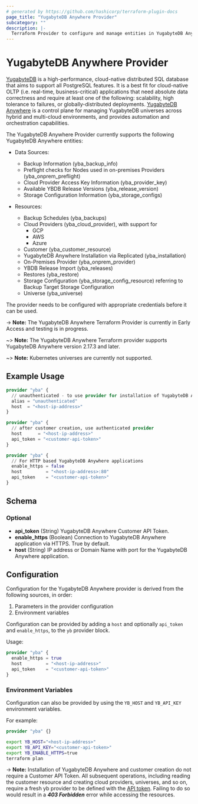 ```yaml
---
# generated by https://github.com/hashicorp/terraform-plugin-docs
page_title: "YugabyteDB Anywhere Provider"
subcategory: ""
description: |-
  Terraform Provider to configure and manage entities in YugabyteDB Anywhere
---
```


# YugabyteDB Anywhere Provider

[YugabyteDB](https://github.com/yugabyte/yugabyte-db) is a high-performance, cloud-native distributed SQL database that aims to support all PostgreSQL features. It is a best fit for cloud-native OLTP (i.e. real-time, business-critical) applications that need absolute data correctness and require at least one of the following: scalability, high tolerance to failures, or globally-distributed deployments.
[YugabyteDB Anywhere](https://www.yugabyte.com/anywhere/) is a control plane for managing YugabyteDB universes across hybrid and multi-cloud environments, and provides automation and orchestration capabilities.

The YugabyteDB Anywhere Provider currently supports the following YugabyteDB Anywhere entities:

- Data Sources:
  - Backup Information (yba_backup_info)
  - Preflight checks for Nodes used in on-premises Providers (yba_onprem_preflight)
  - Cloud Provider Access Key Information (yba_provider_key)
  - Available YBDB Release Versions (yba_release_version)
  - Storage Configuration Information (yba_storage_configs)

- Resources:
  - Backup Schedules (yba_backups)
  - Cloud Providers (yba_cloud_provider), with support for
    - GCP
    - AWS
    - Azure
  - Customer (yba_customer_resource)
  - YugabyteDB Anywhere Installation via Replicated (yba_installation)
  - On-Premises Provider (yba_onprem_provider)
  - YBDB Release Import (yba_releases)
  - Restores (yba_restore)
  - Storage Configuration (yba_storage_config_resource) referring to Backup Target Storage Configuration
  - Universe (yba_universe)

The provider needs to be configured with appropriate credentials before it can be used.

-> **Note:** The YugabyteDB Anywhere Terraform Provider is currently in Early Access and testing is in progress.

~> **Note:** The YugabyteDB Anywhere Terraform provider supports YugabyteDB Anywhere version 2.17.3 and later.

~> **Note:** Kubernetes universes are currently not supported.

## Example Usage

```terraform
provider "yba" {
  // unauthenticated - to use provider for installation of YugabyteDB Anywhere and customer creation  
  alias = "unauthenticated"
  host  = "<host-ip-address>"
}

provider "yba" {
  // after customer creation, use authenticated provider
  host      = "<host-ip-address>"
  api_token = "<customer-api-token>"
}

provider "yba" {
  // For HTTP based YugabyteDB Anywhere applications
  enable_https = false
  host         = "<host-ip-address>:80"
  api_token    = "<customer-api-token>"
}
```

<!-- schema generated by tfplugindocs -->
## Schema

### Optional

- **api_token** (String) YugabyteDB Anywhere Customer API Token.
- **enable_https** (Boolean) Connection to YugabyteDB Anywhere application via HTTPS. True by default.
- **host** (String) IP address or Domain Name with port for the YugabyteDB Anywhere application.

## Configuration

Configuration for the YugabyteDB Anywhere provider is derived from the following sources, in order:

1. Parameters in the provider configuration
1. Environment variables

Configuration can be provided by adding a `host` and optionally `api_token` and `enable_https`, to the `yb` provider block.

Usage:

```terraform
provider "yba" {
  enable_https = true
  host         = "<host-ip-address>"
  api_token    = "<customer-api-token>"
}
```

### Environment Variables

Configuration can also be provided by using the `YB_HOST` and `YB_API_KEY` environment variables.

For example:

```terraform
provider "yba" {}
```

```sh
export YB_HOST="<host-ip-address>"
export YB_API_KEY="<customer-api-token>"
export YB_ENABLE_HTTPS=true
terraform plan
```

-> **Note:** Installation of YugabyteDB Anywhere and customer creation do not require a Customer API Token. All subsequent operations, including reading the customer resource and creating cloud providers, universes, and so on, require a fresh yb provider to be defined with the [API token](https://api-docs.yugabyte.com/docs/yugabyte-platform/f10502c9c9623-yugabyte-db-anywhere-api-overview#api-tokens-and-uuids). Failing to do so would result in a ***403 Forbidden*** error while accessing the resources.

